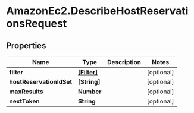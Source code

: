 # AmazonEc2.DescribeHostReservationsRequest

## Properties

Name | Type | Description | Notes
------------ | ------------- | ------------- | -------------
**filter** | [**[Filter]**](Filter.md) |  | [optional] 
**hostReservationIdSet** | **[String]** |  | [optional] 
**maxResults** | **Number** |  | [optional] 
**nextToken** | **String** |  | [optional] 


